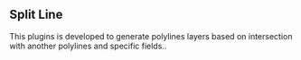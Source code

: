 Split Line
-------------------
This plugins is developed to generate polylines layers based on intersection with another polylines and specific fields..